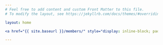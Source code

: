 ```yaml
---
# Feel free to add content and custom Front Matter to this file.
# To modify the layout, see https://jekyllrb.com/docs/themes/#overriding-theme-defaults

layout: home

<a href="{{ site.baseurl }}/members/" style="display: inline-block; padding: 10px 20px; background-color: #007acc; color: #fff; text-decoration: none; border-radius: 5px;">Ver Miembros</a>

---
```

